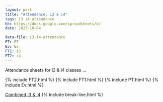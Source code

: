 ```yaml
---
layout: post
title: "Attendance, i3 & i4"
tags: i3 i4 attendance
hh: https://docs.google.com/spreadsheets/d/
date: 2023-10-04

data-file: i3-i4-attendance
PT: PT
Ev: Ev
FT1: i3
FT2: i4
---
```


Attendance sheets for i3 & i4 classes ...

{% include FT2.html %}
{% include FT1.html %}
{% include PT.html %}
{% include Ev.html %}

<a href="{{ site.gdrive }}{{ site.data[page.data-file].comb-att }}" 
  class="stitches_btn">Combined i3 & i4</a>
{% include break-line.html %}
